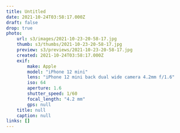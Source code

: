 ```yaml
---
title: Untitled
date: 2021-10-24T03:58:17.000Z
draft: false
drop: true
photo:
    url: s3/images/2021-10-23-20-58-17.jpg
    thumb: s3/thumbs/2021-10-23-20-58-17.jpg
    preview: s3/previews/2021-10-23-20-58-17.jpg
    created: 2021-10-24T03:58:17.000Z
    exif:
        make: Apple
        model: "iPhone 12 mini"
        lens: "iPhone 12 mini back dual wide camera 4.2mm f/1.6"
        iso: 64
        aperture: 1.6
        shutter_speed: 1/60
        focal_length: "4.2 mm"
        gps: null
    title: null
    caption: null
links: []
---
```

